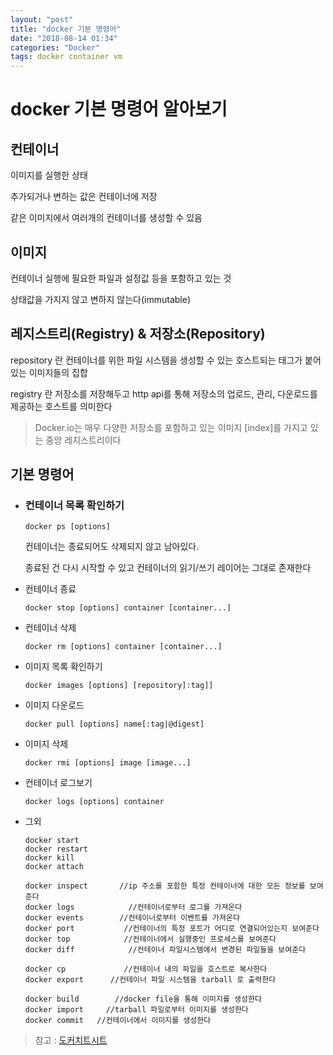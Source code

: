 ```yaml
---
layout: "post"
title: "docker 기본 명령어"
date: "2018-08-14 01:34"
categories: "Docker"
tags: docker container vm
---
```


# docker 기본 명령어 알아보기



## 컨테이너

이미지를 실행한 상태

추가되거나 변하는 값은 컨테이너에 저장

같은 이미지에서 여러개의 컨테이너를 생성할 수 있음



## 이미지

컨테이너 실행에 필요한 파일과 설정값 등을 포함하고 있는 것

상태값을 가지지 않고 변하지 않는다(immutable)


## 레지스트리(Registry) & 저장소(Repository)

repository 란 컨테이너를 위한 파일 시스템을 생성할 수 있는 호스트되는 태그가 붙어있는 이미지들의 집합

registry 란 저장소를 저장해두고 http api를 통해 저장소의 업로드, 관리, 다운로드를 제공하는 호스트를 의미한다

>Docker.io는 매우 다양한 저장소를 포함하고 있는 이미지 [index]를 가지고 있는 중앙 레지스트리이다

## 기본 명령어

- ### 컨테이너 목록 확인하기

  ``` docker ps [options] ```

  컨테이너는 종료되어도 삭제되지 않고 남아있다.

  종료된 건 다시 시작할 수 있고 컨테이너의 읽기/쓰기 레이어는 그대로 존재한다

- 컨테이너 종료

  ``` docker stop [options] container [container...] ```



- 컨테이너 삭제

  ``` docker rm [options] container [container...] ```

- 이미지 목록 확인하기

  ``` docker images [options] [repository]:tag]] ```

- 이미지 다운로드

  ``` docker pull [options] name[:tag|@digest] ```

- 이미지 삭제

  ``` docker rmi [options] image [image...] ```

- 컨테이너 로그보기

  ``` docker logs [options] container ```

- 그외
  ```
  docker start
  docker restart
  docker kill
  docker attach

  docker inspect       //ip 주소를 포함한 특정 컨테이너에 대한 모든 정보를 보여준다
  docker logs            //컨테이너로부터 로그를 가져온다
  docker events        //컨테이너로부터 이벤트를 가져온다
  docker port           //컨테이너의 특정 포트가 어디로 연결되어있는지 보여준다
  docker top            //컨테이너에서 실행중인 프로세스를 보여준다
  docker diff            //컨테이너 파일시스템에서 변경된 파일들을 보여준다

  docker cp             //컨테이너 내의 파일을 호스트로 복사한다
  docker export      //컨테이너 파일 시스템을 tarball 로 출력한다

  docker build        //docker file을 통해 이미지를 생성한다
  docker import     //tarball 파일로부터 이미지를 생성한다
  docker commit   //컨테이너에서 이미지를 생성한다
  ```







> 참고 : [도커치트시트](https://gist.github.com/nacyot/836631)
